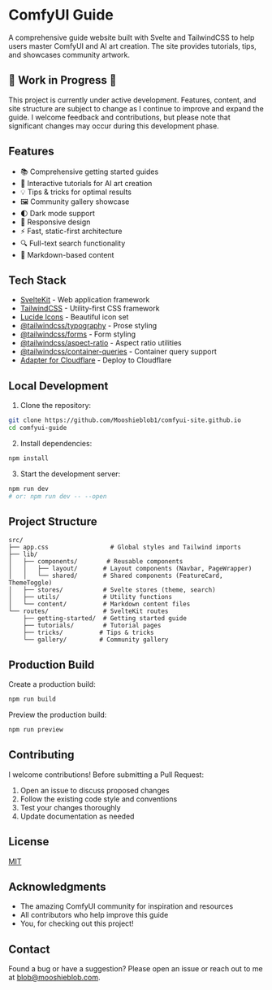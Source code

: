 # ComfyUI Guide

A comprehensive guide website built with Svelte and TailwindCSS to help users master ComfyUI and AI art creation. The site provides tutorials, tips, and showcases community artwork.

## 🚧 Work in Progress 🚧

This project is currently under active development. Features, content, and site structure are subject to change as I continue to improve and expand the guide. I welcome feedback and contributions, but please note that significant changes may occur during this development phase.

## Features

- 📚 Comprehensive getting started guides
- 🎨 Interactive tutorials for AI art creation
- 💡 Tips & tricks for optimal results
- 🖼️ Community gallery showcase
- 🌓 Dark mode support
- 📱 Responsive design
- ⚡ Fast, static-first architecture
- 🔍 Full-text search functionality
- 📝 Markdown-based content

## Tech Stack

- [SvelteKit](https://kit.svelte.dev/) - Web application framework
- [TailwindCSS](https://tailwindcss.com/) - Utility-first CSS framework
- [Lucide Icons](https://lucide.dev/) - Beautiful icon set
- [@tailwindcss/typography](https://tailwindcss.com/docs/typography-plugin) - Prose styling
- [@tailwindcss/forms](https://github.com/tailwindlabs/tailwindcss-forms) - Form styling
- [@tailwindcss/aspect-ratio](https://github.com/tailwindlabs/tailwindcss-aspect-ratio) - Aspect ratio utilities
- [@tailwindcss/container-queries](https://github.com/tailwindlabs/tailwindcss-container-queries) - Container query support
- [Adapter for Cloudflare](https://kit.svelte.dev/docs/adapters#supported-environments-cloudflare) - Deploy to Cloudflare

## Local Development

1. Clone the repository:

```bash
git clone https://github.com/Mooshieblob1/comfyui-site.github.io
cd comfyui-guide
```

2. Install dependencies:

```bash
npm install
```

3. Start the development server:

```bash
npm run dev
# or: npm run dev -- --open
```

## Project Structure

```
src/
├── app.css                 # Global styles and Tailwind imports
├── lib/
│   ├── components/        # Reusable components
│   │   ├── layout/       # Layout components (Navbar, PageWrapper)
│   │   └── shared/       # Shared components (FeatureCard, ThemeToggle)
│   ├── stores/           # Svelte stores (theme, search)
│   ├── utils/            # Utility functions
│   └── content/          # Markdown content files
└── routes/               # SvelteKit routes
    ├── getting-started/  # Getting started guide
    ├── tutorials/        # Tutorial pages
    ├── tricks/          # Tips & tricks
    └── gallery/         # Community gallery
```

## Production Build

Create a production build:

```bash
npm run build
```

Preview the production build:

```bash
npm run preview
```

## Contributing

I welcome contributions! Before submitting a Pull Request:

1. Open an issue to discuss proposed changes
2. Follow the existing code style and conventions
3. Test your changes thoroughly
4. Update documentation as needed

## License

[MIT](LICENSE)

## Acknowledgments

- The amazing ComfyUI community for inspiration and resources
- All contributors who help improve this guide
- You, for checking out this project!

## Contact

Found a bug or have a suggestion? Please open an issue or reach out to me at blob@mooshieblob.com.
